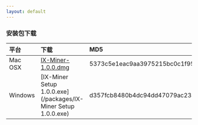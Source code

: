 ```yaml
---
layout: default
---
```


### 安装包下载

| 平台        | 下载          | MD5 |
|:-------------|:------------------|:------|
| Mac OSX | [IX-Miner-1.0.0.dmg](/packages/IX-Miner-1.0.0.dmg) | 5373c5e1eac9aa3975215bc0c1f95541  |
| Windows | [IX-Miner Setup 1.0.0.exe](/packages/IX-Miner Setup 1.0.0.exe)   | d357fcb8480b4dc94dd47079ac23bf69  |
